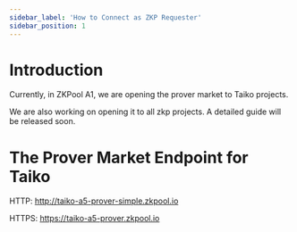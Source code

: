 ```yaml
---
sidebar_label: 'How to Connect as ZKP Requester'
sidebar_position: 1
---
```


# Introduction
Currently, in ZKPool A1, we are opening the prover market to Taiko projects.

We are also working on opening it to all zkp projects. A detailed guide will be released soon.

# The Prover Market Endpoint for Taiko
HTTP: http://taiko-a5-prover-simple.zkpool.io

HTTPS: https://taiko-a5-prover.zkpool.io